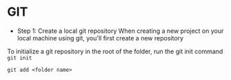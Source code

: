 # GIT
* Step 1: Create a local git repository 
When creating a new project on your local machine using git, you'll first create a new repository


To initialize a git repository in the root of the folder, run the git init command
```git init```

```git add <folder name>```
